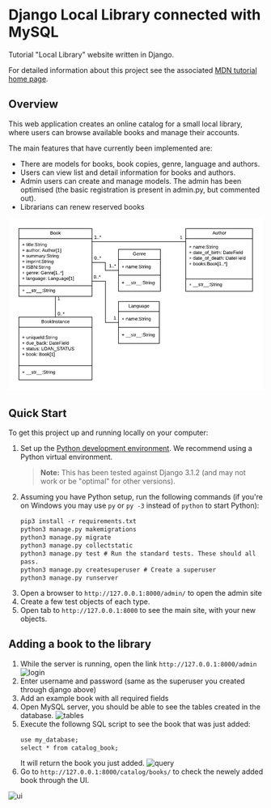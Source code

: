 # Django Local Library connected with MySQL

Tutorial "Local Library" website written in Django.

For detailed information about this project see the associated [MDN tutorial home page](https://developer.mozilla.org/en-US/docs/Learn/Server-side/Django/Tutorial_local_library_website).

## Overview

This web application creates an online catalog for a small local library, where users can browse available books and manage their accounts.

The main features that have currently been implemented are:

* There are models for books, book copies, genre, language and authors.
* Users can view list and detail information for books and authors.
* Admin users can create and manage models. The admin has been optimised (the basic registration is present in admin.py, but commented out).
* Librarians can renew reserved books

![Local Library Model](https://raw.githubusercontent.com/mdn/django-locallibrary-tutorial/master/catalog/static/images/local_library_model_uml.png)


## Quick Start

To get this project up and running locally on your computer:
1. Set up the [Python development environment](https://developer.mozilla.org/en-US/docs/Learn/Server-side/Django/development_environment).
   We recommend using a Python virtual environment.
   > **Note:** This has been tested against Django 3.1.2 (and may not work or be "optimal" for other versions).
1. Assuming you have Python setup, run the following commands (if you're on Windows you may use `py` or `py -3` instead of `python` to start Python):
   ```
   pip3 install -r requirements.txt
   python3 manage.py makemigrations
   python3 manage.py migrate
   python3 manage.py collectstatic
   python3 manage.py test # Run the standard tests. These should all pass.
   python3 manage.py createsuperuser # Create a superuser
   python3 manage.py runserver
   ```
1. Open a browser to `http://127.0.0.1:8000/admin/` to open the admin site
1. Create a few test objects of each type.
1. Open tab to `http://127.0.0.1:8000` to see the main site, with your new objects.

## Adding a book to the library
1. While the server is running, open the link `http://127.0.0.1:8000/admin`
![login](https://raw.githubusercontent.com/mdn/django-locallibrary-tutorial/master/catalog/static/images/login.png)
2. Enter username and password (same as the superuser you created through django above)
3. Add an example book with all required fields
4. Open MySQL server, you should be able to see the tables created in the database.
![tables](https://raw.githubusercontent.com/mdn/django-locallibrary-tutorial/master/catalog/static/images/sqlServer_django.png)
5. Execute the followng SQL script to see the book that was just added:
   ```
   use my_database;
   select * from catalog_book;
   ```
   It will return the book you just added.
![query](https://raw.githubusercontent.com/mdn/django-locallibrary-tutorial/master/catalog/static/images/mysql_server.png)
6. Go to `http://127.0.0.1:8000/catalog/books/` to check the newely added book through the UI.

![ui](https://raw.githubusercontent.com/mdn/django-locallibrary-tutorial/master/catalog/static/images/book.png)
